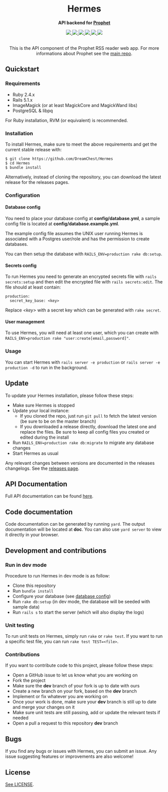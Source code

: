 <div align="center">
  <h1>Hermes</h1>

  <p>
    <strong>API backend for <a href="https://github.com/DreamChest/Prophet">Prophet</a></strong>
  </p>

  <a href="https://www.ruby-lang.org/en/">
    <img src="https://img.shields.io/badge/Ruby-2.4.4-red.svg"/>
  </a>

  <a href="https://rubyonrails.org/">
    <img src="https://img.shields.io/badge/Rails-5.1.5-red.svg"/>
  </a>

  <a href="https://travis-ci.com/DreamChest/Hermes">
    <img src="https://travis-ci.com/DreamChest/Hermes.svg?branch=dev"/>
  </a>

  <a class="badge-align" href="https://www.codacy.com/app/Sudiukil/Hermes?utm_source=github.com&amp;utm_medium=referral&amp;utm_content=DreamChest/Hermes&amp;utm_campaign=Badge_Grade">
    <img src="https://api.codacy.com/project/badge/Grade/766d665c6c2f44fc89fde16cdc03135c?branch=dev"/>
  </a>

  <a class="badge-align" href="https://www.codacy.com/app/Sudiukil/Hermes?utm_source=github.com&amp;utm_medium=referral&amp;utm_content=DreamChest/Hermes&amp;utm_campaign=Badge_Coverage">
    <img src="https://api.codacy.com/project/badge/Coverage/766d665c6c2f44fc89fde16cdc03135c?branch=dev"/>
  </a>

  <a href="https://inch-ci.org/github/DreamChest/Hermes">
    <img src="http://inch-ci.org/github/DreamChest/Hermes.svg?branch=dev">
  </a>

  <br/>
  <br/>

  <p>
    This is the API component of the Prophet RSS reader web app. For more informations about Prophet see the <a href="https://github.com/DreamChest/Prophet">main repo</a>.
  </p>
</div>

[1]: https://github.com/DreamChest/Prophet
[4]: https://documenter.getpostman.com/view/3934007/hermes/RVnZhyJS
[5]: https://github.com/DreamChest/Mercury/blob/master/LICENSE
[6]: https://github.com/DreamChest/Hermes/releases

## Quickstart

### Requirements

- Ruby 2.4.x
- Rails 5.1.x
- ImageMagick (or at least MagickCore and MagickWand libs)
- PostgreSQL & libpq

For Ruby installation, RVM (or equivalent) is recommended.

### Installation

To install Hermes, make sure to meet the above requirements and get the current stable release with:

```
$ git clone https://github.com/DreamChest/Hermes
$ cd Hermes
$ bundle install
```

Alternatively, instead of cloning the repository, you can download the latest release for the releases pages.

### Configuration

#### Database config

You need to place your database config at **config/database.yml**, a sample config file is located at **config/database.example.yml**.

The example config file assumes the UNIX user running Hermes is associated with a Postgres user/role and has the permission to create databases.

You can then setup the database with `RAILS_ENV=production rake db:setup`.

#### Secrets config

To run Hermes you need to generate an encrypted secrets file with `rails secrets:setup` and then edit the encrypted file with `rails secrets:edit`. The file should at least contain:

```
production:
  secret_key_base: <key>
```

Replace *<key\>* with a secret key which can be generated with `rake secret`.

#### User management

To use Hermes, you will need at least one user, which you can create with `RAILS_ENV=production rake "user:create[email,password]"`.

### Usage

You can start Hermes with `rails server -e production` or `rails server -e production -d` to run in the background.

## Update

To update your Hermes installation, please follow these steps:

- Make sure Hermes is stopped
- Update your local instance:
  - If you cloned the repo, just run `git pull` to fetch the latest version (be sure to be on the master branch)
  - If you downloaded a release directly, download the latest one and replace the files. Be sure to keep all config files you created or edited during the install
- Run `RAILS_ENV=production rake db:migrate` to migrate any database changes
- Start Hermes as usual

Any relevant changes between versions are documented in the releases changelogs. See the [releases page][6].

## API Documentation

Full API documentation can be found [here][4].

## Code documentation

Code documentation can be generated by running `yard`. The output documentation will be located at **doc**. You can also use `yard server` to view it directly in your browser.

## Development and contributions

### Run in dev mode

Procedure to run Hermes in dev mode is as follow:

- Clone this repository
- Run `bundle install`
- Configure your database (see [database config](#database-config))
- Run `rake db:setup` (in dev mode, the database will be seeded with sample data)
- Run `rails s` to start the server (which will also display the logs)

### Unit testing

To run unit tests on Hermes, simply run `rake` or `rake test`. If you want to run a specific test file, you can run `rake test TEST=<file>`.

### Contributions

If you want to contribute code to this project, please follow these steps:

- Open a GitHub issue to let us know what you are working on
- Fork the project
- Make sure the **dev** branch of your fork is up to date with ours
- Create a new branch on your fork, based on the **dev** branch
- Implement or fix whatever you are working on
- Once your work is done, make sure your **dev** branch is still up to date and merge your changes on it
- Make sure unit tests are still passing, add or update the relevant tests if needed
- Open a pull a request to this repository **dev** branch

## Bugs

If you find any bugs or issues with Hermes, you can submit an issue. Any issue suggesting features or improvements are also welcome!

## License

[See LICENSE][5].
